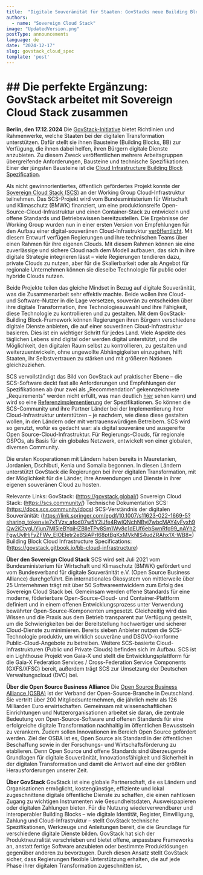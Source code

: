 ```yaml
---
title:  "Digitale Souveränität für Staaten: GovStacks neue Building Block Spezifikationen für Cloud-Infrastruktur"
authors:
  - name: "Sovereign Cloud Stack"
image: "UpdatedVersion.png"
postType: announcements
language: de
date: "2024-12-17"
slug: govstack_cloud_spec
template: 'post'
---
```

# ## Die perfekte Ergänzung: GovStack arbeitet mit Sovereign Cloud Stack zusammen

**Berlin, den 17.12.2024** Die [GovStack-Initiative](https://govstack.global/) bietet Richtlinien und Rahmenwerke, welche Staaten bei der digitalen Transformation unterstützen. Dafür stellt sie ihnen Bausteine (Building Blocks, BB) zur Verfügung, die ihnen dabei helfen, ihren Bürgern digitale Dienste anzubieten. Zu diesem Zweck veröffentlichen mehrere Arbeitsgruppen übergreifende Anforderungen, Bausteine und technische Spezifikationen. Einer der jüngsten Bausteine ist die [Cloud Infrastructure Building Block Spezification](https://govstack.gitbook.io/bb-cloud-infrastructure).

Als nicht gewinnorientiertes, öffentlich gefördertes Projekt konnte der [Sovereign Cloud Stack (SCS)](https://scs.community/) an der Working Group Cloud-Infrastruktur teilnehmen. Das SCS-Projekt wird vom Bundesministerium für Wirtschaft und Klimaschutz (BMWK) finanziert, um eine produktionsreife Open-Source-Cloud-Infrastruktur und einen Container-Stack zu entwickeln und offene Standards und Betriebswissen bereitzustellen. Die Ergebnisse der Working Group wurden nun in einer ersten Version von Empfehlungen für den Aufbau einer digital-souveränen Cloud-Infrastruktur [veröffentlicht](https://www.govstack.global/news/unlocking-the-power-of-cloud-infrastructure-govstacks-new-building-block-specifications-for-cloud-infrastructure/). Mit diesem Entwurf verfügen Regierungen und ihre technischen Teams über einen Rahmen für ihre eigenen Clouds. Mit diesem Rahmen können sie eine zuverlässige und sichere Cloud nach dem Modell aufbauen, das sich in ihre digitale Strategie integrieren lässt – viele Regierungen tendieren dazu, private Clouds zu nutzen, aber für die Skalierbarkeit oder als Angebot für regionale Unternehmen können sie dieselbe Technologie für public oder hybride Clouds nutzen.

Beide Projekte teilen das gleiche Mindset in Bezug auf digitale Souveränität, was die Zusammenarbeit sehr effektiv machte. Beide wollen ihre Cloud- und Software-Nutzer in die Lage versetzen, souverän zu entscheiden über ihre digitale Transformation, ihre Technologieauswahl und ihre Fähigkeit, diese Technologie zu kontrollieren und zu gestalten. Mit dem GovStack-Building Block-Framework können Regierungen ihren Bürgern verschiedene digitale Dienste anbieten, die auf einer souveränen Cloud-Infrastruktur basieren. Dies ist ein wichtiger Schritt für jedes Land. Viele Aspekte des täglichen Lebens sind digital oder werden digital unterstützt, und die Möglichkeit, den digitalen Raum selbst zu kontrollieren, zu gestalten und weiterzuentwickeln, ohne ungewollte Abhängigkeiten einzugehen, hilft Staaten, ihr Selbstvertrauen zu stärken und mit größeren Nationen gleichzuziehen.

SCS vervollständigt das Bild von GovStack auf praktischer Ebene – die SCS-Software deckt fast alle Anforderungen und Empfehlungen der Spezifikationen ab (nur zwei als „Recommendation“ gekennzeichnete „Requirements" werden nicht erfüllt, was man deutlich [hier](https://testing.govstack.global/requirements/details/Sovereign%20Cloud%20Stack%20(Reference%20Implementation)/reportDetails/66faa70972ad686099693fd3) sehen kann) und wird so eine [Referenzimplementierung](https://www.govstack.global/software/) der Spezifikationen. So können die SCS-Community und ihre Partner Länder bei der Implementierung ihrer Cloud-Infrastruktur unterstützen – je nachdem, wie diese diese gestalten wollen, in den Ländern oder mit vertrauenswürdigen Betreibern. SCS wird so genutzt, wofür es gedacht war: als digital souveräne und ausgereifte Open Source-Cloud-Infrastruktur. Für Regierungs-Clouds, für regionale OSPOs, als Basis für ein globales Netzwerk, entwickelt von einer globalen, diversen Community.

Die ersten Kooperationen mit Ländern haben bereits in Mauretanien, Jordanien, Dschibuti, Kenia und Somalia begonnen. In diesen Ländern unterstützt GovStack die Regierungen bei ihrer digitalen Transformation, mit der Möglichkeit für die Länder, ihre Anwendungen und Dienste in ihrer eigenen souveränen Cloud zu hosten.

Relevante Links:
GovStack: (https://govstack.global/)
Sovereign Cloud Stack: (https://scs.community/)
Technische Dokumentation SCS: (https://docs.scs.community/docs)
SCS-Verständnis der digitalen Souveränität: (https://link.springer.com/epdf/10.1007/s11623-022-1669-5?sharing_token=ie7xTVzv_afod07w5Y2lJfe4RwlQNchNByi7wbcMAY4yFyxh9Qw2iCtygUYjun7MI5leBYqiHZBlIeTPv8Sm1Wv8c1dEUf6ebSwnRfo99_nAYh2FgwUyIHjFyZFWv_EIOEIetr2eBSiAPrI68ptBgKxMVkNlS4udZRAhx1X-WB8=)
Building Block Cloud Infrastructure Specifications: (https://govstack.gitbook.io/bb-cloud-infrastructure)

**Über den Sovereign Cloud Stack**
SCS wird seit Juli 2021 vom Bundesministerium für Wirtschaft und Klimaschutz (BMWK) gefördert und vom Bundesverband für digitale Souveränität e.V. (Open Source Business Alliance) durch­geführt. Ein internationales Ökosystem von mittlerweile über 25 Unternehmen trägt mit über 50 Softwareentwicklern zum Erfolg des Sovereign Cloud Stack bei. Gemeinsam werden offene Stan­dards für eine moderne, föderierbare Open-Source-Cloud- und Container-Plattform definiert und in einem offenen Entwicklungsprozess unter Verwendung bewährter Open-Source-Komponenten umgesetzt. Gleichzeitig wird das Wissen und die Praxis aus dem Betrieb transparent zur Verfügung gestellt, um die Schwierigkeiten bei der Bereitstellung hochwertiger und sicherer Cloud-Dienste zu minimieren. Bereits sieben Anbieter nutzen die SCS-Technologie produktiv, um wirklich souveräne und DSGVO-konforme Public-Cloud-Angebote zu betreiben. Weitere SCS-basierte Cloud-Infrastrukturen (Public und Private Clouds) befinden sich im Aufbau. SCS ist ein Lighthouse Projekt von Gaia-X und stellt die Entwicklungsplattform für die Gaia-X Federation Services / Cross-Federation Service Components (GXFS/XFSC) bereit, außerdem trägt SCS zur Umsetzung der Deutschen Verwaltungscloud (DVC) bei.

**Über die Open Source Business Alliance**
Die [Open Source Business Alliance (OSBA)](https://osb-alliance.de/) ist der Verband der Open-Source-Branche in Deutsch­land. Sie vertritt über 200 Mitgliedsunternehmen, die jährlich mehr als 126 Milliarden Euro erwirtschaften. Gemeinsam mit wissenschaftlichen Einrichtungen und Nutzerorganisationen arbeitet sie daran, die zentrale Bedeutung von Open-Source-Software und offenen Standards für eine erfolgreiche digitale Transformation nachhaltig im öffentlichen Bewusstsein zu verankern. Zudem sollen Innovationen im Bereich Open Source gefördert werden. Ziel der OSBA ist es, Open Source als Standard in der öffentlichen Beschaffung sowie in der Forschungs- und Wirtschafts­förderung zu etablieren. Denn Open Source und offene Standards sind überzeugende Grundlagen für digitale Souveränität, Innovationsfähigkeit und Sicherheit in der digitalen Transformation und damit die Antwort auf eine der größten Herausforderungen unserer Zeit.

**Über GovStack**
GovStack ist eine globale Partnerschaft, die es Ländern und Organisationen ermöglicht, kosten­günstige, effiziente und lokal zugeschnittene digitale öffentliche Dienste zu schaffen, die einen nahtlosen Zugang zu wichtigen Instrumenten wie Gesundheitsdaten, Ausweispapieren oder digitalen Zahlungen bieten. Für die Nutzung wiederverwendbarer und interoperabler Building Blocks – wie digitale Identität, Register, Einwilligung, Zahlung und Cloud-Infrastruktur – stellt GovStack technische Spezifikationen, Werkzeuge und Anleitungen bereit, die die Grundlage für verschiedene digitale Dienste bilden. GovStack hat sich der Produktneutralität verschrieben und bietet offene, anpassbare Frameworks an, anstatt fertige Software anzubieten oder bestimmte Produktlösungen gegenüber anderen zu bevorzugen. Durch diesen Ansatz stellt GovStack sicher, dass Regierungen flexible Unterstützung erhalten, die auf jede Phase ihrer digitalen Transformation zugeschnitten ist.

